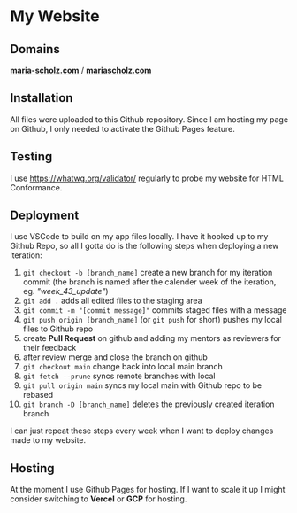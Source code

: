 # My Website

## Domains
[**maria-scholz.com**](https://www.maria-scholz.com) / [**mariascholz.com**](https://www.mariascholz.com)

## Installation

All files were uploaded to this Github repository. Since I am hosting my page on Github, I only needed to activate the Github Pages feature.

## Testing

I use https://whatwg.org/validator/ regularly to probe my website for HTML Conformance.  

## Deployment

I use VSCode to build on my app files locally. I have it hooked up to my Github Repo, so all I gotta do is the following steps when deploying a new iteration: 

1. `git checkout -b [branch_name]` create a new branch for my iteration commit (the branch is named after the calender week of the iteration, eg. _"week_43_update"_)
2. `git add .` adds all edited files to the staging area
3. `git commit -m "[commit message]"` commits staged files with a message
4. `git push origin [branch_name]` (or `git push` for short) pushes my local files to Github repo
5. create **Pull Request** on github and adding my mentors as reviewers for their feedback
6. after review merge and close the branch on github
7. `git checkout main` change back into local main branch
8. `git fetch --prune` syncs remote branches with local
9. `git pull origin main` syncs my local main with Github repo to be rebased
10. `git branch -D [branch_name]` deletes the previously created iteration branch 

I can just repeat these steps every week when I want to deploy changes made to my website. 

## Hosting

At the moment I use Github Pages for hosting. If I want to scale it up I might consider switching to **Vercel** or **GCP** for hosting.





